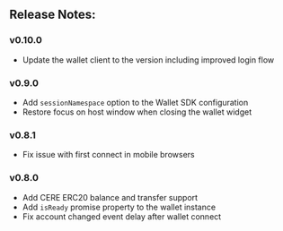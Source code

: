 ## Release Notes:

### v0.10.0

- Update the wallet client to the version including improved login flow

### v0.9.0

- Add `sessionNamespace` option to the Wallet SDK configuration
- Restore focus on host window when closing the wallet widget

### v0.8.1

- Fix issue with first connect in mobile browsers

### v0.8.0

- Add CERE ERC20 balance and transfer support
- Add `isReady` promise property to the wallet instance
- Fix account changed event delay after wallet connect
